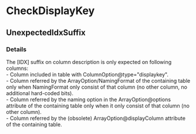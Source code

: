 ﻿---  
uid: Validator_2_39_10  
---

# CheckDisplayKey

## UnexpectedIdxSuffix

### Details

The \[IDX\] suffix on column description is only expected on following columns:  
\- Column included in table with ColumnOption@type\="displaykey".  
\- Column referred by the ArrayOption\/NamingFormat of the containing table only when NamingFormat only consist of that column (no other column, no additional hard\-coded bits).  
\- Column referred by the naming option in the ArrayOption@options attribute of the containing table only when it only consist of that column (no other column).  
\- Column referred by the (obsolete) ArrayOption@displayColumn attribute of the containing table.
